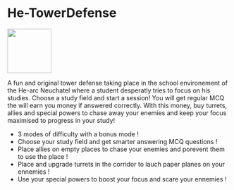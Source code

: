 # He-TowerDefense

<img src="https://user-images.githubusercontent.com/89838040/133043591-3f923563-30f9-4762-b936-357dbc64b4f5.png" width="100" height="100">

A fun and original tower defense taking place in the school environement of the He-arc Neuchatel where a student desperatly tries to focus on his studies.
Choose a study field and start a session! You will get regular MCQ the will earn you money if answered correctly. With this money, buy turrets, allies and special powers to chase away your enemies and keep your focus maximised to progress in your study!

- 3 modes of difficulty with a bonus mode !
- Choose your study field and get smarter answering MCQ questions !
- Place allies on empty places to chase your enemies and porevent them to use the place !
- Place and upgrade turrets in the corridor to lauch paper planes on your ennemies !
- Use your special powers to boost your focus and scare your ennemies !
